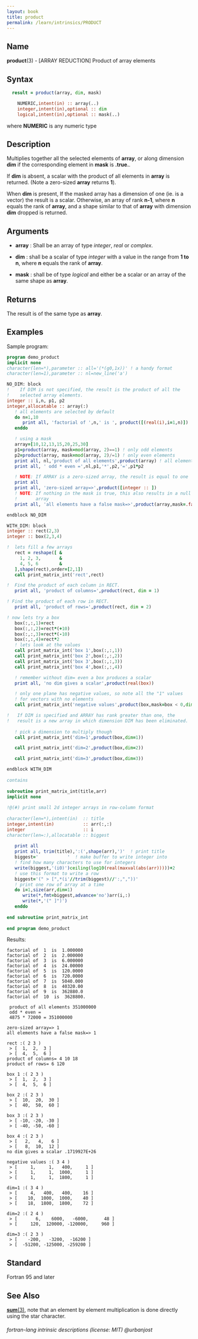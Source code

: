 ```yaml
---
layout: book
title: product
permalink: /learn/intrinsics/PRODUCT
---
```

## __Name__

__product__(3) - \[ARRAY REDUCTION\] Product of array elements

## __Syntax__
```fortran
  result = product(array, dim, mask)

    NUMERIC,intent(in) :: array(..)
    integer,intent(in),optional :: dim
    logical,intent(in),optional :: mask(..)
```
where __NUMERIC__ is any numeric type

## __Description__

Multiplies together all the selected elements of __array__, or along
dimension __dim__ if the corresponding element in __mask__ is __.true.__.

If __dim__ is absent, a scalar with the product of all elements in __array__ is
returned. (Note a zero-sized __array__ returns __1__).

When __dim__ is present, If the masked array has a dimension of one
(ie. is a vector) the result is a scalar.  Otherwise, an array of rank
__n-1__, where __n__ equals the rank of __array__, and a shape similar
to that of __array__ with dimension __dim__ dropped is returned.

## __Arguments__

  - __array__
    : Shall be an array of type _integer_, _real_ or _complex_.

  - __dim__
    : shall be a scalar of type _integer_ with a value in the
    range from __1 to n__, where __n__ equals the rank of __array__.

  - __mask__
    : shall be of type _logical_ and either be a scalar or an
    array of the same shape as __array__.

## __Returns__

The result is of the same type as __array__.


## __Examples__

Sample program:

```fortran
program demo_product
implicit none
character(len=*),parameter :: all='(*(g0,1x))' ! a handy format
character(len=1),parameter :: nl=new_line('a') 

NO_DIM: block
!    If DIM is not specified, the result is the product of all the 
!    selected array elements. 
integer :: i,n, p1, p2
integer,allocatable :: array(:)
   ! all elements are selected by default 
   do n=1,10
      print all, 'factorial of ',n,' is ', product([(real(i),i=1,n)])
   enddo

   ! using a mask
   array=[10,12,13,15,20,25,30]
   p1=product(array, mask=mod(array, 2)==1) ! only odd elements
   p2=product(array, mask=mod(array, 2)/=1) ! only even elements
   print all, nl,'product of all elements',product(array) ! all elements
   print all, ' odd * even =',nl,p1,'*',p2,'=',p1*p2

   ! NOTE: If ARRAY is a zero-sized array, the result is equal to one
   print all
   print all, 'zero-sized array=>',product([integer :: ]) 
   ! NOTE: If nothing in the mask is true, this also results in a null
   !       array
   print all, 'all elements have a false mask=>',product(array,mask=.false.) 

endblock NO_DIM

WITH_DIM: block
integer :: rect(2,3)
integer :: box(2,3,4)

!  lets fill a few arrays
   rect = reshape([ &
     1, 2, 3,       &
     4, 5, 6        &
   ],shape(rect),order=[2,1])
   call print_matrix_int('rect',rect)

!  Find the product of each column in RECT.
   print all, 'product of columns=',product(rect, dim = 1)

! Find the product of each row in RECT.
   print all, 'product of rows=',product(rect, dim = 2)

! now lets try a box
   box(:,:,1)=rect
   box(:,:,2)=rect*(+10)
   box(:,:,3)=rect*(-10)
   box(:,:,4)=rect*2
   ! lets look at the values
   call print_matrix_int('box 1',box(:,:,1))
   call print_matrix_int('box 2',box(:,:,2))
   call print_matrix_int('box 3',box(:,:,3))
   call print_matrix_int('box 4',box(:,:,4))

   ! remember without dim= even a box produces a scalar
   print all, 'no dim gives a scalar',product(real(box))

   ! only one plane has negative values, so note all the "1" values
   ! for vectors with no elements
   call print_matrix_int('negative values',product(box,mask=box < 0,dim=1))

!   If DIM is specified and ARRAY has rank greater than one, the
!   result is a new array in which dimension DIM has been eliminated.
 
   ! pick a dimension to multiply though 
   call print_matrix_int('dim=1',product(box,dim=1))

   call print_matrix_int('dim=2',product(box,dim=2))

   call print_matrix_int('dim=3',product(box,dim=3))

endblock WITH_DIM
  
contains
  
subroutine print_matrix_int(title,arr)
implicit none
  
!@(#) print small 2d integer arrays in row-column format
  
character(len=*),intent(in)  :: title
integer,intent(in)           :: arr(:,:)
integer                      :: i
character(len=:),allocatable :: biggest
  
   print all
   print all, trim(title),':(',shape(arr),')'  ! print title
   biggest='           '  ! make buffer to write integer into
   ! find how many characters to use for integers
   write(biggest,'(i0)')ceiling(log10(real(maxval(abs(arr)))))+2 
   ! use this format to write a row
   biggest='(" > [",*(i'//trim(biggest)//':,","))'     
   ! print one row of array at a time
   do i=1,size(arr,dim=1)                      
      write(*,fmt=biggest,advance='no')arr(i,:)
      write(*,'(" ]")')
   enddo
  
end subroutine print_matrix_int
  
end program demo_product
```
Results:
```text
factorial of  1  is  1.000000
factorial of  2  is  2.000000
factorial of  3  is  6.000000
factorial of  4  is  24.00000
factorial of  5  is  120.0000
factorial of  6  is  720.0000
factorial of  7  is  5040.000
factorial of  8  is  40320.00
factorial of  9  is  362880.0
factorial of  10  is  3628800.

 product of all elements 351000000
 odd * even = 
 4875 * 72000 = 351000000

zero-sized array=> 1
all elements have a false mask=> 1

rect :( 2 3 )
 > [  1,  2,  3 ]
 > [  4,  5,  6 ]
product of columns= 4 10 18
product of rows= 6 120

box 1 :( 2 3 )
 > [  1,  2,  3 ]
 > [  4,  5,  6 ]

box 2 :( 2 3 )
 > [  10,  20,  30 ]
 > [  40,  50,  60 ]

box 3 :( 2 3 )
 > [ -10, -20, -30 ]
 > [ -40, -50, -60 ]

box 4 :( 2 3 )
 > [   2,   4,   6 ]
 > [   8,  10,  12 ]
no dim gives a scalar .1719927E+26

negative values :( 3 4 )
 > [     1,     1,   400,     1 ]
 > [     1,     1,  1000,     1 ]
 > [     1,     1,  1800,     1 ]

dim=1 :( 3 4 )
 > [     4,   400,   400,    16 ]
 > [    10,  1000,  1000,    40 ]
 > [    18,  1800,  1800,    72 ]

dim=2 :( 2 4 )
 > [       6,    6000,   -6000,      48 ]
 > [     120,  120000, -120000,     960 ]

dim=3 :( 2 3 )
 > [    -200,   -3200,  -16200 ]
 > [  -51200, -125000, -259200 ]
```
## __Standard__

Fortran 95 and later

## __See Also__

[__sum__(3)](SUM), note that an element by element multiplication is done
directly using the star character.

###### fortran-lang intrinsic descriptions (license: MIT) @urbanjost

